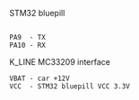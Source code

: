 STM32 bluepill

```

PA9  - TX
PA10 - RX

```

K_LINE MC33209 interface

```
VBAT - car +12V
VCC  - STM32 bluepill VCC 3.3V
```

